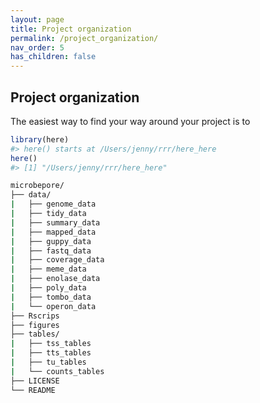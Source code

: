 ```yaml
---
layout: page
title: Project organization
permalink: /project_organization/
nav_order: 5
has_children: false
---
```



## Project organization   
The easiest way to find your way around your project is to 

```R
library(here)
#> here() starts at /Users/jenny/rrr/here_here
here()
#> [1] "/Users/jenny/rrr/here_here"

```

```bash
microbepore/
├── data/
|   ├── genome_data
|   ├── tidy_data
|   ├── summary_data
|   ├── mapped_data
|   ├── guppy_data
|   ├── fastq_data
|   ├── coverage_data
|   ├── meme_data
|   ├── enolase_data
|   ├── poly_data
|   ├── tombo_data
|   └── operon_data
├── Rscrips
├── figures
├── tables/
|   ├── tss_tables
|   ├── tts_tables
|   ├── tu_tables
|   └── counts_tables
├── LICENSE
└── README
```